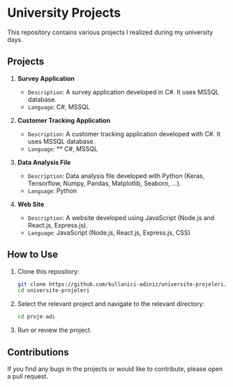 # University Projects

This repository contains various projects I realized during my university days.

## Projects

1. **Survey Application**
    - ```Description```:   A survey application developed in C#. It uses MSSQL database.
    - ```Language```:   C#, MSSQL


2. **Customer Tracking Application**
    - ```Description```: A customer tracking application developed with C#. It uses MSSQL database.
    - ```Language```: ** C#, MSSQL


3. **Data Analysis File**
    - ```Description```:   Data analysis file developed with Python (Keras, Tensorflow, Numpy, Pandas, Matplotlib, Seaborn, ...).
    - ```Language```:   Python


4. **Web Site**
    - ```Description```:   A website developed using JavaScript (Node.js and React.js, Express.js).
    - ```Language```:   JavaScript (Node.js, React.js, Express.js, CSS)


## How to Use

1. Clone this repository:

    ```bash
    git clone https://github.com/kullanici-adiniz/universite-projeleri.git
    cd universite-projeleri
    ```

2. Select the relevant project and navigate to the relevant directory:

    ```bash
    cd proje-adı
    ```

3. Run or review the project.

## Contributions

If you find any bugs in the projects or would like to contribute, please open a pull request.
